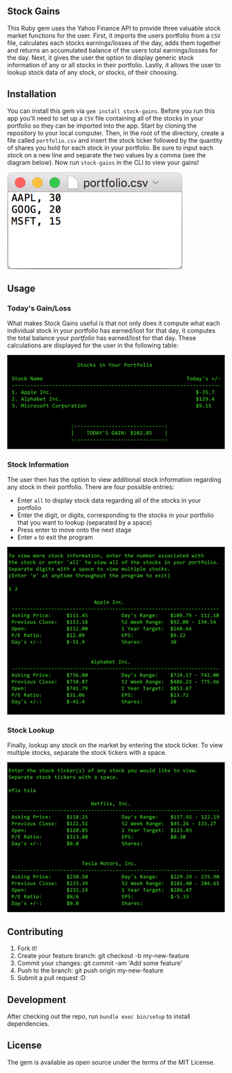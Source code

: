 ## Stock Gains

This Ruby gem uses the Yahoo Finance API to provide three valuable stock market functions for the user. First, it imports the users portfolio from a `CSV` file, calculates each stocks earnings/losses of the day, adds them together and returns an accumulated balance of the users total earnings/losses for the day. Next, it gives the user the option to display generic stock information of any or all stocks in their portfolio. Lastly, it allows the user to lookup stock data of any stock, or stocks, of their choosing.  

## Installation

You can install this gem via `gem install stock-gains`. Before you run this app you'll need to set up a `CSV` file containing all of the stocks in your portfolio so they can be imported into the app. Start by cloning the repository to your local computer. Then, in the root of the directory, create a file called `portfolio.csv` and insert the stock ticker followed by the quantity of shares you hold for each stock in your portfolio. Be sure to input each stock on a new line and separate the two values by a comma (see the diagram below). Now run `stock-gains` in the CLI to view your gains! 

![](screenshots/portfolio_csv.png)

## Usage

### Today's Gain/Loss

What makes Stock Gains useful is that not only does it compute what each individual stock in your portfolio has earned/lost for that day, it computes the total balance your *portfolio* has earned/lost for that day. These calculations are displayed for the user in the following table:

![](screenshots/portfolio_table.png)

### Stock Information

The user then has the option to view additional stock information regarding any stock in their portfolio. There are four possible entries:

  * Enter `all` to display stock data regarding all of the stocks in your portfolio
  * Enter the digit, or digits, corresponding to the stocks in your portfolio that you want to lookup (separated by a space)
  * Press enter to move onto the next stage 
  * Enter `e` to exit the program

![](screenshots/portfolio_data.png)

### Stock Lookup

Finally, lookup any stock on the market by entering the stock ticker. To view multiple stocks, separate the stock tickers with a space.

![](screenshots/stock_lookup.png)

## Contributing 

1. Fork it!
2. Create your feature branch: git checkout -b my-new-feature
3. Commit your changes: git commit -am 'Add some feature'
4. Push to the branch: git push origin my-new-feature
5. Submit a pull request :D

## Development 

After checking out the repo, run `bundle exec bin/setup` to install dependencies.

## License 

The gem is available as open source under the terms of the MIT License.